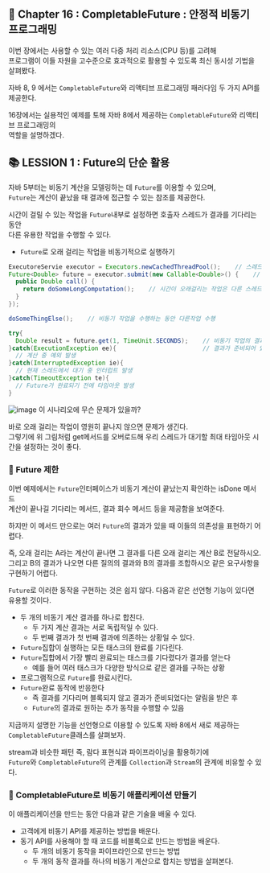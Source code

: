 ## 🌈 Chapter 16 : CompletableFuture : 안정적 비동기 프로그래밍
이번 장에서는 사용할 수 있는 여러 다중 처리 리소스(CPU 등)를 고려해    
프로그램이 이들 자원을 고수준으로 효과적으로 활용할 수 있도록 최신 동시성 기법을 살펴봤다.

자바 8, 9 에서는 `CompletableFuture`와 리액티브 프로그래밍 패러다임 두 가지 API를 제공한다.

16장에서는 실용적인 예제를 토해 자바 8에서 제공하는 `CompletableFuture`와 리액티브 프로그래밍의   
역할을 설명하겠다.

## 📚 LESSION 1 : Future의 단순 활용
자바 5부터는 비동기 계산을 모델링하는 데 `Future`를 이용할 수 있으며,    
`Future`는 계산이 끝났을 때 결과에 접근할 수 있는 참조를 제공한다.

시간이 걸릴 수 있는 작업을 `Future`내부로 설정하면 호출자 스레드가 결과를 기다리는 동안    
다른 유용한 작업을 수행할 수 있다.

- `Future`로 오래 걸리는 작업을 비동기적으로 실행하기
```java
ExecutoreServie executor = Executors.newCachedThreadPool();    // 스레드 풀에 태스크를 제출하기위한 ExecutorService
Future<Double> future = executor.submit(new Callable<Double>() {    // Callable을 ExectorService로 제출
  public Double call() {
    return doSomeLongComputation();    // 시간이 오래걸리는 작업은 다른 스레드에서 비동기적으로 실행
  }
});

doSomeThingElse();    // 비동기 작업을 수행하는 동안 다른작업 수행

try{
  Double result = future.get(1, TimeUnit.SECONDS);    // 비동기 작업의 결과를 가져옴
}catch(ExecutionException ee){                        // 결과가 준비되어 있지 않으면 호출 스레드가 블록됨 (최대 1초까지 기다림)
  // 계산 중 예외 발생
}catch(InterruptedException ie){
  // 현재 스레드에서 대기 중 인터럽트 발생
}catch(TimeoutException te){
  // Future가 완료되기 전에 타임아웃 발생
}
```
![image](https://github.com/Songdoeon/Book_Study/assets/96420547/1bcabe52-40a2-44cc-9d4e-628296731575)
이 시나리오에 무슨 문제가 있을까?

바로 오래 걸리는 작업이 영원히 끝나지 않으면 문제가 생긴다.    
그렇기에 위 그림처럼 get메서드를 오버로드해 우리 스레드가 대기할 최대 타임아웃 시간을 설정하는 것이 좋다.

### 🎈 Future 제한
이번 예제에서는 `Future`인터페이스가 비동기 계산이 끝났는지 확인하는 isDone 메서드    
계산이 끝나길 기다리는 메서드, 결과 회수 메서드 등을 제공함을 보여준다.

하지만 이 메서드 만으로는  여러 `Future`의 결과가 있을 때 이들의 의존성을 표현하기 어렵다.

즉, 오래 걸리는 A라는 계산이 끝나면 그 결과를 다른 오래 걸리는 계산 B로 전달하시오.  
그리고 B의 결과가 나오면 다른 질의의 결과와 B의 결과를 조합하시오 같은 요구사항을 구현하기 어렵다.

`Future`로 이러한 동작을 구현하는 것은 쉽지 않다. 다음과 같은 선언형 기능이 있다면 유용할 것이다.

- 두 개의 비동기 계산 결과를 하나로 합친다.
  - 두 가지 계산 결과는 서로 독립적일 수 있다.
  - 두 번째 결과가 첫 번째 결과에 의존하는 상황일 수 있다.
- `Future`집합이 실행하는 모든 태스크의 완료를 기다린다.
- `Future`집합에서 가장 빨리 완료되는 태스크를 기다렸다가 결과를 얻는다
  - 예를 들어 여러 태스크가 다양한 방식으로 같은 결과를 구하는 상황
- 프로그램적으로 `Future`를 완료시킨다.
- `Future`완료 동작에 반응한다
  - 즉 결과를 기다리며 블록되지 않고 결과가 준비되었다는 알림을 받은 후
  - `Future`의 결과로 원하는 추가 동작을 수행할 수 있음

지금까지 설명한 기능을 선언형으로 이용할 수 있도록 자바 8에서 새로 제공하는 `CompletableFuture`클래스를 살펴보자.

stream과 비슷한 패턴 즉, 람다 표현식과 파이프라이닝을 활용하기에    
`Future`와 `CompletableFuture`의 관계를 `Collection`과 `Stream`의 관계에 비유할 수 있다.

### 🎈 CompletableFuture로 비동기 애플리케이션 만들기
이 애플리케이션을 만드는 동안 다음과 같은 기술을 배울 수 있다.

- 고객에게 비동기 API를 제공하는 방법을 배운다.
- 동기 API를 사용해야 할 때 코드를 비블록으로 만드는 방법을 배운다.
  - 두 개의 비동기 동작을 파이프라인으로 만드는 방법
  - 두 개의 동작 결과를 하나의 비동기 계산으로 합치는 방법을 살펴본다.
